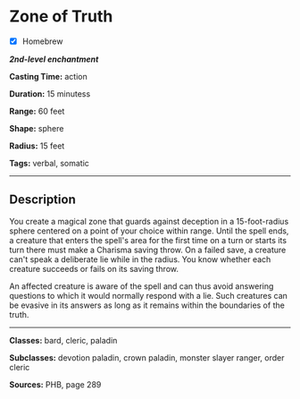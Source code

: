 # Zone of Truth

- [x] Homebrew

***2nd-level enchantment***

**Casting Time:** action

**Duration:** 15 minutess

**Range:** 60 feet

**Shape:** sphere

**Radius:** 15 feet

**Tags:** verbal, somatic

---

## Description
You create a magical zone that guards against deception in a 15-foot-radius sphere centered on a point of your choice within range. Until the spell ends, a creature that enters the spell's area for the first time on a turn or starts its turn there must make a Charisma saving throw. On a failed save, a creature can't speak a deliberate lie while in the radius. You know whether each creature succeeds or fails on its saving throw.

An affected creature is aware of the spell and can thus avoid answering questions to which it would normally respond with a lie. Such creatures can be evasive in its answers as long as it remains within the boundaries of the truth.

---

**Classes:** bard, cleric, paladin

**Subclasses:** devotion paladin, crown paladin, monster slayer ranger, order cleric

**Sources:** PHB, page 289

